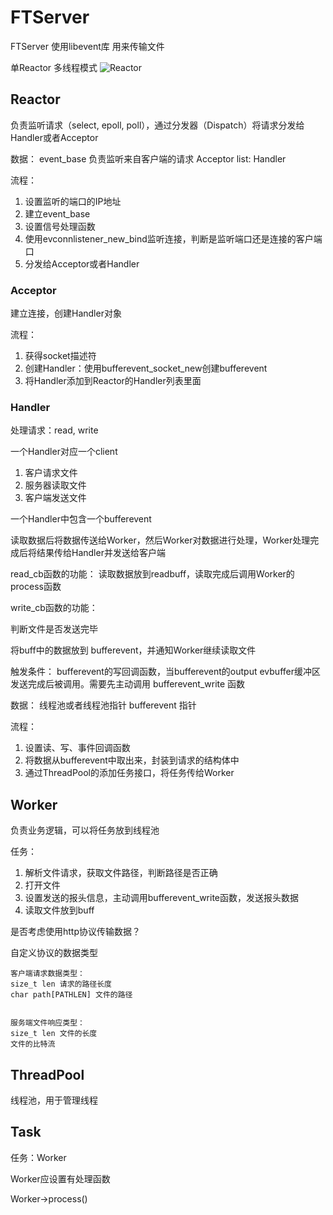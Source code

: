 # FTServer
FTServer 使用libevent库
用来传输文件

单Reactor 多线程模式
![Reactor](https://img-blog.csdnimg.cn/20200514143929138.png?x-oss-process=image/watermark,type_ZmFuZ3poZW5naGVpdGk,shadow_10,text_aHR0cHM6Ly9ibG9nLmNzZG4ubmV0L1dvb19ob21l,size_16,color_FFFFFF,t_70)

## Reactor
负责监听请求（select, epoll, poll），通过分发器（Dispatch）将请求分发给Handler或者Acceptor

数据：
event_base 负责监听来自客户端的请求
Acceptor
list: Handler

流程：
1. 设置监听的端口的IP地址
2. 建立event_base
3. 设置信号处理函数
2. 使用evconnlistener_new_bind监听连接，判断是监听端口还是连接的客户端口
3. 分发给Acceptor或者Handler

### Acceptor
建立连接，创建Handler对象

流程：
1. 获得socket描述符
2. 创建Handler：使用bufferevent_socket_new创建bufferevent
3. 将Handler添加到Reactor的Handler列表里面

### Handler
处理请求：read, write

一个Handler对应一个client
1. 客户请求文件
2. 服务器读取文件
3. 客户端发送文件

一个Handler中包含一个bufferevent

读取数据后将数据传送给Worker，然后Worker对数据进行处理，Worker处理完成后将结果传给Handler并发送给客户端

read_cb函数的功能：
读取数据放到readbuff，读取完成后调用Worker的process函数

write_cb函数的功能：

判断文件是否发送完毕

将buff中的数据放到 bufferevent，并通知Worker继续读取文件

触发条件：
bufferevent的写回调函数，当bufferevent的output evbuffer缓冲区发送完成后被调用。需要先主动调用 bufferevent_write 函数

数据：
线程池或者线程池指针
bufferevent 指针

流程：
1. 设置读、写、事件回调函数
2. 将数据从bufferevent中取出来，封装到请求的结构体中
3. 通过ThreadPool的添加任务接口，将任务传给Worker

## Worker
负责业务逻辑，可以将任务放到线程池

任务：
1. 解析文件请求，获取文件路径，判断路径是否正确
2. 打开文件
3. 设置发送的报头信息，主动调用bufferevent_write函数，发送报头数据
4. 读取文件放到buff

是否考虑使用http协议传输数据？

自定义协议的数据类型

```
客户端请求数据类型：
size_t len 请求的路径长度
char path[PATHLEN] 文件的路径


服务端文件响应类型：
size_t len 文件的长度
文件的比特流
```

## ThreadPool
线程池，用于管理线程

## Task
任务：Worker

Worker应设置有处理函数

Worker->process()